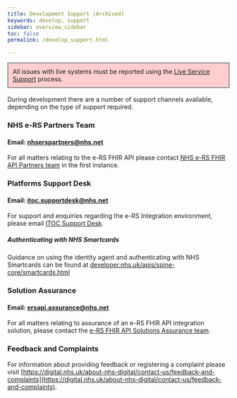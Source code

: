 ```yaml
---
title: Development Support (Archived)
keywords: develop, support
sidebar: overview_sidebar
toc: false
permalink: /develop_support.html

---
```


<div style="border: 2px solid #888888; padding: 10px; background: #ffcfcf;">All issues with live systems must be reported using the <a href="https://digital.nhs.uk/services/spine/spine-mini-service-provider-for-personal-demographics-service/service-management-live-service">Live Service Support</a> process.</div>  

<br>
During development there are a number of support channels available, depending on the type of support required.

### NHS e-RS Partners Team
#### Email: [nhserspartners@nhs.net](mailto:nhserspartners@nhs.net)  
For all matters relating to the e-RS FHIR API please contact [NHS e-RS FHIR API Partners team](mailto:nhserspartners@nhs.net) in the first instance.

### Platforms Support Desk
#### Email: [itoc.supportdesk@nhs.net](mailto:itoc.supportdesk@nhs.net)  
For support and enquiries regarding the e-RS Integration environment, please email [ITOC Support Desk](mailto:itoc.supportdesk@nhs.net).

##### Authenticating with NHS Smartcards
Guidance on using the identity agent and authenticating with NHS Smartcards can be found at [developer.nhs.uk/apis/spine-core/smartcards.html](https://developer.nhs.uk/apis/spine-core/smartcards.html)  

### Solution Assurance
#### Email: [ersapi.assurance@nhs.net](mailto:ersapi.assurance@nhs.net)  
For all matters relating to assurance of an e-RS FHIR API integration solution, please contact the [e-RS FHIR API Solutions Assurance team](mailto:ersapi.assurance@nhs.net).

### Feedback and Complaints
For information about providing feedback or registering a complaint please visit [https://digital.nhs.uk/about-nhs-digital/contact-us/feedback-and-complaints](https://digital.nhs.uk/about-nhs-digital/contact-us/feedback-and-complaints).
